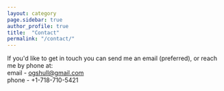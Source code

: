 ```yaml
---
layout: category
page.sidebar: true
author_profile: true
title:  "Contact"
permalink: "/contact/"
---
```


If you'd like to get in touch you can send me an email (preferred), or reach me by phone at:
<br>
email - ogshull@gmail.com
<br>
phone - +1-718-710-5421
